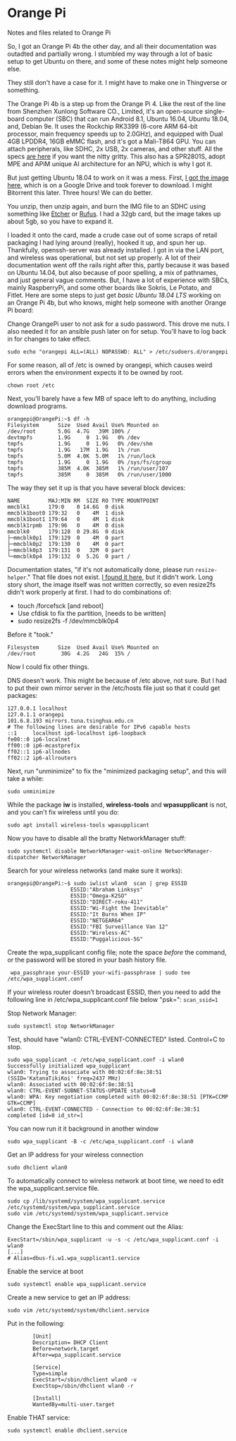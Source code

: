 # Orange Pi
Notes and files related to Orange Pi

So, I got an Orange Pi 4b the other day, and all their documentation was outadted and partially wrong.  I stumbled my way through a lot of basic setup to get Ubuntu on there, and some of these notes might help someone else.

They still don't have a case for it.  I might have to make one in Thingverse or something.

The Orange Pi 4b is a step up from the Orange Pi 4.  Like the rest of the line from Shenzhen Xunlong Software CO., Limited, it's an open-source single-board computer (SBC) that can run Android 8.1, Ubuntu 16.04, Ubuntu 18.04, and, Debian 9e. It uses the Rockchip RK3399 (6-core ARM 64-bit processor, main frequency speeds up to 2.0GHz), and equipped with Dual 4GB LPDDR4, 16GB eMMC flash, and it's got a Mali-T864 GPU.  You can attach peripherals, like SDHC, 2x USB, 2x cameras, and other stuff.  All the specs [are here](http://www.orangepi.org/Orange%20Pi%204B/) if you want the nitty gritty.  This also has a SPR2801S, adopt MPE and APiM unique AI architecture for an NPU, which is why I got it.

But just getting Ubuntu 18.04 to work on it was a mess.  First, [I got the image here](http://www.orangepi.org/downloadresources/OrangePi4B/2020-01-03/orangepi3_f9433ee3d9493fd6fc711c065d.html), which is on a Google Drive and took forever to download.  I might Bitorrent this later.  Three hours!  We can do better.

You unzip, then unzip again, and burn the IMG file to an SDHC using something like [Etcher](https://www.balena.io/etcher/) or [Rufus](https://rufus.ie/).  I had a 32gb card, but the image takes up about 5gb, so you have to expand it.

I loaded it onto the card, made a crude case out of some scraps of retail packaging I had lying around (really), hooked it up, and spun her up.  Thankfully, openssh-server was already installed.  I got in via the LAN port, and wireless was operational, but not set up properly.  A lot of their documentation went off the rails right after this, partly because it was based on Ubuntu 14.04, but also because of poor spelling, a mix of pathnames, and just general vague comments.  But, I have a lot of experience with SBCs, mainly RaspberryPi, and some other boards like Sokris, Le Potato, and Fitlet. Here are some steps to just get *basic Ubuntu 18.04 LTS* working on an Orange Pi 4b, but who knows, might help someone with another Orange Pi board:

Change OrangePi user to not ask for a sudo password.  This drove me nuts.  I also needed it for an ansible push later on for setup.  You'll have to log back in for changes to take effect.

```sudo echo "orangepi ALL=(ALL) NOPASSWD: ALL" > /etc/sudoers.d/orangepi```

For some reason, all of /etc is owned by orangepi, which causes weird errors when the environment expects it to be owned by root.

 ```chown root /etc```

Next, you'll barely have a few MB of space left to do anything, including download programs.  
```
orangepi@OrangePi:~$ df -h
Filesystem      Size  Used Avail Use% Mounted on
/dev/root       5.0G  4.7G   39M 100% /
devtmpfs        1.9G     0  1.9G   0% /dev
tmpfs           1.9G     0  1.9G   0% /dev/shm
tmpfs           1.9G   17M  1.9G   1% /run
tmpfs           5.0M  4.0K  5.0M   1% /run/lock
tmpfs           1.9G     0  1.9G   0% /sys/fs/cgroup
tmpfs           385M  4.0K  385M   1% /run/user/107
tmpfs           385M     0  385M   0% /run/user/1000
```
The way they set it up is that you have several block devices:
```
NAME         MAJ:MIN RM  SIZE RO TYPE MOUNTPOINT
mmcblk1      179:0    0 14.6G  0 disk 
mmcblk1boot0 179:32   0    4M  1 disk 
mmcblk1boot1 179:64   0    4M  1 disk 
mmcblk1rpmb  179:96   0    4M  0 disk 
mmcblk0      179:128  0 29.8G  0 disk 
├─mmcblk0p1  179:129  0    4M  0 part 
├─mmcblk0p2  179:130  0    4M  0 part 
├─mmcblk0p3  179:131  0   32M  0 part 
└─mmcblk0p4  179:132  0  5.2G  0 part /
```
Documentation states, "if it's not automatically done, please run ```resize-helper```."  That file does not exist.  [I found it here](https://github.com/fboudra/96boards-tools/blob/master/resize-helper), but it didn't work.  Long story short, the image itself was not written correctly, so even resize2fs didn't work properly at first.  I had to do combinations of:

* touch /forcefsck [and reboot]
* Use cfdisk to fix the partition, [needs to be written]
* sudo resize2fs -f /dev/mmcblk0p4

Before it "took."
```
Filesystem      Size  Used Avail Use% Mounted on
/dev/root        30G  4.2G   24G  15% /
```
Now I could fix other things.

DNS doesn't work.  This might be because of /etc above, not sure. But I had to put their own mirror server in the /etc/hosts file just so that it could get packages:
```
127.0.0.1 localhost
127.0.1.1 orangepi
101.6.8.193 mirrors.tuna.tsinghua.edu.cn
# The following lines are desirable for IPv6 capable hosts
::1     localhost ip6-localhost ip6-loopback
fe00::0 ip6-localnet
ff00::0 ip6-mcastprefix
ff02::1 ip6-allnodes
ff02::2 ip6-allrouters
```
Next, run "unminimize" to fix the "minimized packaging setup", and this will take a while:
```
sudo unminimize
```
While the package **iw** is installed, **wireless-tools** and **wpasupplicant** is not, and you can't fix wireless until you do:
```
sudo apt install wireless-tools wpasupplicant
```
Now you have to disable all the bratty NetworkManager stuff:
```
sudo systemctl disable NetworkManager-wait-online NetworkManager-dispatcher NetworkManager
```
Search for your wireless networks (and make sure it works):
```
orangepi@OrangePi:~$ sudo iwlist wlan0  scan | grep ESSID
                    ESSID:"Abraham Linksys"
                    ESSID:"Omega-K2SO"
                    ESSID:"DIRECT-roku-411"
                    ESSID:"Wi-Fight the Inevitable"
                    ESSID:"It Burns When IP"
                    ESSID:"NETGEAR64"
                    ESSID:"FBI Surveillance Van 12"
                    ESSID:"Wireless-AC"
                    ESSID:"Puggalicious-5G"
```
Create the wpa_supplicant config file; note the space *before* the command, or the password will be stored in your bash history file.
```
 wpa_passphrase your-ESSID your-wifi-passphrase | sudo tee /etc/wpa_supplicant.conf 
```
If your wireless router doesn’t broadcast ESSID, then you need to add the following line in /etc/wpa_supplicant.conf file below "psk=": ```scan_ssid=1```

Stop Network Manager:
```
sudo systemctl stop NetworkManager
```
Test, should have "wlan0: CTRL-EVENT-CONNECTED" listed.  Control+C to stop.
```
sudo wpa_supplicant -c /etc/wpa_supplicant.conf -i wlan0
Successfully initialized wpa_supplicant
wlan0: Trying to associate with 00:02:6f:8e:38:51 (SSID='KatanaTikiKoi' freq=2437 MHz)
wlan0: Associated with 00:02:6f:8e:38:51
wlan0: CTRL-EVENT-SUBNET-STATUS-UPDATE status=0
wlan0: WPA: Key negotiation completed with 00:02:6f:8e:38:51 [PTK=CCMP GTK=CCMP]
wlan0: CTRL-EVENT-CONNECTED - Connection to 00:02:6f:8e:38:51 completed [id=0 id_str=]
```
You can now run it it background in another window
```
sudo wpa_supplicant -B -c /etc/wpa_supplicant.conf -i wlan0
```
Get an IP address for your wireless connection
```
sudo dhclient wlan0
```
To automatically connect to wireless network at boot time, we need to edit the wpa_supplicant.service file.
```
sudo cp /lib/systemd/system/wpa_supplicant.service /etc/systemd/system/wpa_supplicant.service
sudo vim /etc/systemd/system/wpa_supplicant.service
```
Change the ExecStart line to this and comment out the Alias:
```
ExecStart=/sbin/wpa_supplicant -u -s -c /etc/wpa_supplicant.conf -i wlan0
[...]
# Alias=dbus-fi.w1.wpa_supplicant1.service
```
Enable the service at boot
```
sudo systemctl enable wpa_supplicant.service
```
Create a new service to get an IP address:
```
sudo vim /etc/systemd/system/dhclient.service
```
Put in the following:
```
        [Unit]
        Description= DHCP Client
        Before=network.target
        After=wpa_supplicant.service

        [Service]
        Type=simple
        ExecStart=/sbin/dhclient wlan0 -v
        ExecStop=/sbin/dhclient wlan0 -r
        
        [Install]
        WantedBy=multi-user.target
```
Enable THAT service:
```
sudo systemctl enable dhclient.service
```
